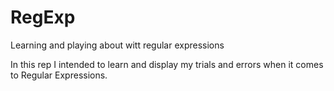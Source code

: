RegExp
======

Learning and playing about witt regular expressions

In this rep I intended to learn and display my trials and errors when it comes to Regular Expressions.
